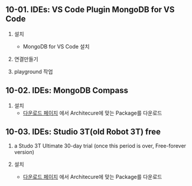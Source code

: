## 10-01. IDEs: VS Code Plugin MongoDB for VS Code

1. 설치
   - MongoDB for VS Code 설치

2. 연결만들기

3. playground 작업



## 10-02. IDEs: MongoDB Compass

1. 설치
   - [다운로드 페이지](https://www.mongodb.com/try/download/compass) 에서 Architecure에 맞는 Package를 다운로드


## 10-03. IDEs: Studio 3T(old Robot 3T) free

1. a Studo 3T Ultimate 30-day trial (once this period is over, Free-forever version)

2. 설치
   - [다운로드 페이지](https://studio3t.com/download-studio3t-free/) 에서 Architecure에 맞는 Package를 다운로드